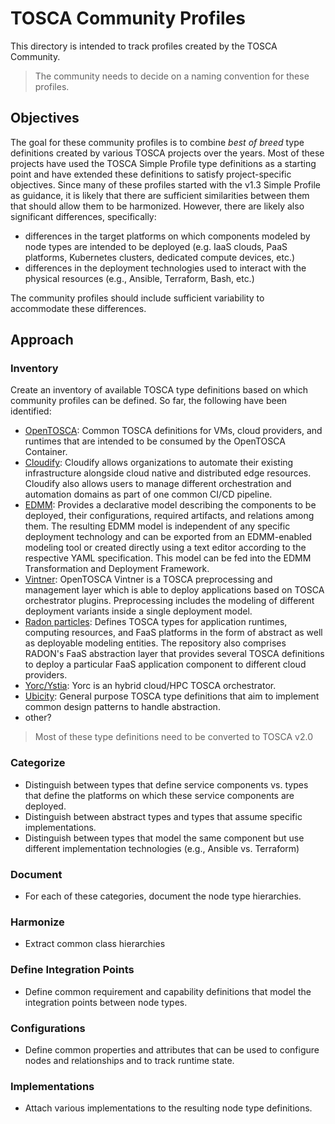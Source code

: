 # TOSCA Community Profiles

This directory is intended to track profiles created by the TOSCA
Community.

> The community needs to decide on a naming convention for these
  profiles.

## Objectives
The goal for these community profiles is to combine *best of breed*
type definitions created by various TOSCA projects over the
years. Most of these projects have used the TOSCA Simple Profile type
definitions as a starting point and have extended these definitions to
satisfy project-specific objectives. Since many of these profiles
started with the v1.3 Simple Profile as guidance, it is likely that
there are sufficient similarities between them that should allow them
to be harmonized. However, there are likely also significant
differences, specifically:

- differences in the target platforms on which components modeled by
  node types are intended to be deployed (e.g. IaaS clouds, PaaS
  platforms, Kubernetes clusters, dedicated compute devices, etc.)
- differences in the deployment technologies used to interact with the
  physical resources (e.g., Ansible, Terraform, Bash, etc.)

The community profiles should include sufficient variability to
accommodate these differences.

## Approach

### Inventory

Create an inventory of available TOSCA type definitions based on which
community profiles can be defined. So far, the following have been
identified:

- [OpenTOSCA](https://github.com/OpenTOSCA/tosca-definitions-common):
  Common TOSCA definitions for VMs, cloud providers, and runtimes that
  are intended to be consumed by the OpenTOSCA Container.
- [Cloudify](https://github.com/cloudify-cosmo/cloudify-manager/blob/master/resources/rest-service/cloudify/types/types.yaml):
  Cloudify allows organizations to automate their existing
  infrastructure alongside cloud native and distributed edge
  resources. Cloudify also allows users to manage different
  orchestration and automation domains as part of one common CI/CD
  pipeline.
- [EDMM](https://github.com/UST-EDMM/modeling-repository/tree/master/nodetypes):
  Provides a declarative model describing the components to be
  deployed, their configurations, required artifacts, and relations
  among them. The resulting EDMM model is independent of any specific
  deployment technology and can be exported from an EDMM-enabled
  modeling tool or created directly using a text editor according to
  the respective YAML specification. This model can be fed into the
  EDMM Transformation and Deployment Framework.
- [Vintner](https://vintner.opentosca.org/normative/): OpenTOSCA
  Vintner is a TOSCA preprocessing and management layer which is able
  to deploy applications based on TOSCA orchestrator
  plugins. Preprocessing includes the modeling of different deployment
  variants inside a single deployment model.
- [Radon particles](https://github.com/radon-h2020/radon-particles):
  Defines TOSCA types for application runtimes, computing resources,
  and FaaS platforms in the form of abstract as well as deployable
  modeling entities. The repository also comprises RADON's FaaS
  abstraction layer that provides several TOSCA definitions to deploy
  a particular FaaS application component to different cloud
  providers.
- [Yorc/Ystia](https://github.com/ystia/yorc/tree/develop/data/tosca):
  Yorc is an hybrid cloud/HPC TOSCA orchestrator.
- [Ubicity](https://github.com/lauwers/tosca-community-contributions/tree/master/profiles/com/ubicity):
  General purpose TOSCA type definitions that aim to implement common
  design patterns to handle abstraction.
- other?

> Most of these type definitions need to be converted to TOSCA v2.0

### Categorize

- Distinguish between types that define service components
  vs. types that define the platforms on which these service
  components are deployed.
- Distinguish between abstract types and types that assume specific
  implementations.
- Distinguish between types that model the same component but use
  different implementation technologies (e.g., Ansible vs. Terraform)

### Document

- For each of these categories, document the node type hierarchies.

### Harmonize

- Extract common class hierarchies

### Define Integration Points

- Define common requirement and capability definitions that model the
  integration points between node types.

### Configurations

- Define common properties and attributes that can be used to
  configure nodes and relationships and to track runtime state.

### Implementations

- Attach various implementations to the resulting node type
  definitions.